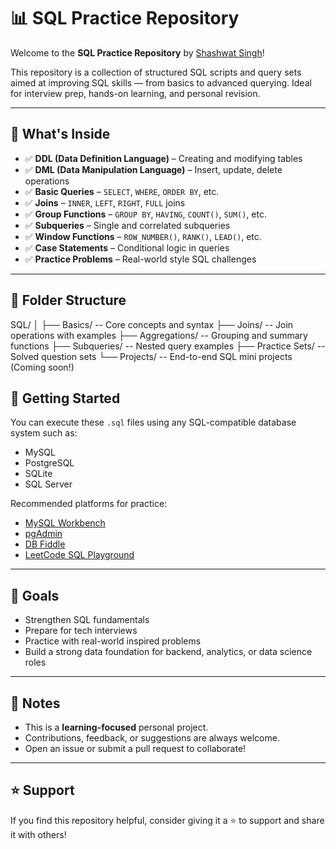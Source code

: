 # 📊 SQL Practice Repository

Welcome to the **SQL Practice Repository** by [Shashwat Singh](https://github.com/itsshashwatsingh)!

This repository is a collection of structured SQL scripts and query sets aimed at improving SQL skills — from basics to advanced querying. Ideal for interview prep, hands-on learning, and personal revision.

---

## 🧠 What's Inside

- ✅ **DDL (Data Definition Language)** – Creating and modifying tables
- ✅ **DML (Data Manipulation Language)** – Insert, update, delete operations
- ✅ **Basic Queries** – `SELECT`, `WHERE`, `ORDER BY`, etc.
- ✅ **Joins** – `INNER`, `LEFT`, `RIGHT`, `FULL` joins
- ✅ **Group Functions** – `GROUP BY`, `HAVING`, `COUNT()`, `SUM()`, etc.
- ✅ **Subqueries** – Single and correlated subqueries
- ✅ **Window Functions** – `ROW_NUMBER()`, `RANK()`, `LEAD()`, etc.
- ✅ **Case Statements** – Conditional logic in queries
- ✅ **Practice Problems** – Real-world style SQL challenges

---

## 📁 Folder Structure

SQL/
│
├── Basics/              -- Core concepts and syntax
├── Joins/               -- Join operations with examples
├── Aggregations/        -- Grouping and summary functions
├── Subqueries/          -- Nested query examples
├── Practice Sets/       -- Solved question sets
└── Projects/            -- End-to-end SQL mini projects (Coming soon!)


## 🚀 Getting Started

You can execute these `.sql` files using any SQL-compatible database system such as:

- MySQL
- PostgreSQL
- SQLite
- SQL Server

Recommended platforms for practice:

- [MySQL Workbench](https://www.mysql.com/products/workbench/)
- [pgAdmin](https://www.pgadmin.org/)
- [DB Fiddle](https://www.db-fiddle.com/)
- [LeetCode SQL Playground](https://leetcode.com/problemset/database/)

---

## 🎯 Goals

- Strengthen SQL fundamentals
- Prepare for tech interviews
- Practice with real-world inspired problems
- Build a strong data foundation for backend, analytics, or data science roles

---

## 📌 Notes

- This is a **learning-focused** personal project.
- Contributions, feedback, or suggestions are always welcome.
- Open an issue or submit a pull request to collaborate!


---

## ⭐️ Support

If you find this repository helpful, consider giving it a ⭐️ to support and share it with others!


